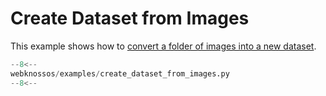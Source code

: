 # Create Dataset from Images

This example shows how to [convert a folder of images into a new dataset](../../api/webknossos/dataset/dataset.md#Dataset.from_images).

```python
--8<--
webknossos/examples/create_dataset_from_images.py
--8<--
```
